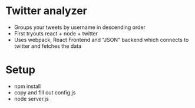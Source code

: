# Twitter analyzer

* Groups your tweets by username in descending order
* First tryouts react + node + twitter
* Uses webpack, React Frontend and "JSON" backend which connects to twitter and fetches the data

# Setup

* npm install
* copy and fill out config.js
* node server.js
